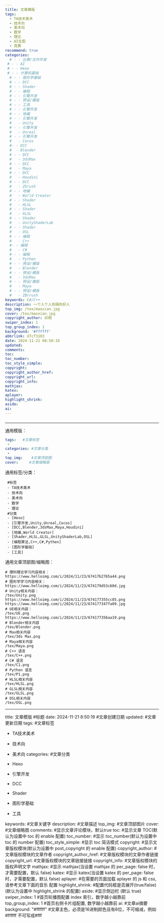 ```yaml
---
title: 文章模版
tags:
  - TA技术美术
  - 技术向
  - 美术向
  - 数学
  - 理论
  - AI生图
  - 竞赛
recommend: true
categories:
  # - - 比赛/合作开发
 # - - AI
 # - - Hexo
 # - - 计算机基础
  # - - 图形学基础
  # - - DCC
  # - - Shader
  # - - 编程
  # - - 引擎开发
  # - - 预设/模版
  # - - 工具
  # - - 引擎开发
  # - - 地编
  # - - 引擎开发
  #   - Unity
  # - - 引擎开发
  #   - Unreal
  # - - 引擎开发
  #   - Cocos
  #- - DCC
  #  - Blender
  # - - DCC
  #   - 3dsMax
  # - - DCC
  #   - Maya
  # - - DCC
  #   - Houdini
  # - - DCC
  #   - Zbrush
  # - - 地编
  #   - World Creator
  # - - Shader
  #   - HLSL
  # - - Shader
  #   - GLSL
  # - - Shader
  #   - UnityShaderLab
  # - - Shader
  #   - OSL
  # - - 编程
  #   - C++
  #- - 编程
  #   - C#
  # - - 编程
  #   - Pythen
  # - - 预设/模版
  #   - Blender
  # - - 预设/模版
  #   - 3dsMax
  # - - 预设/模版
  #   - Maya
  # - - 预设/模版
  #   - ZBrrush
keywords: C#/C++
description: 一个人个人热隔热好人
top_img: /tex/maoxian.jpg
cover: /tex/maoxian.jpg
copyright_author: 卯相
swiper_index: 1
top_group_index: 1
background: '#ffffff'
abbrlink: d7cf3103
date: 2024-11-21 08:50:19
updated:
comments:
toc:
toc_number:
toc_style_simple:
copyright:
copyright_author_href:
copyright_url:
copyright_info:
mathjax:
katex:
aplayer:
highlight_shrink:
aside:
ai:
---
```


###

---

通用模版：

```yaml
tags:   #文章标签
 -
categories: #文章分类
 -
top_img:    #文章顶部图
cover:     #文章缩略图
```

通用标签/分类：

```
 #标签
 - TA技术美术
 - 技术向
 - 美术向
 - 数学
 - 理论
 #分类
 - [Hexo]
 - [引擎开发,Unity,Unreal,Cocos]
 - [DCC,Blender,3dsMax,Maya,Houdini]
 - [地编,World Creator]
 - [Shader,HLSL,GLSL,UnityShaderLab,OSL]
 - [编程算法,C++,C#,Pythen]
 - [图形学基础]
 - [工具]
```

通用文章顶部图/缩略图：

```
# 理科理论学习内容相关：
https://www.helloimg.com/i/2024/11/23/67417b2765a44.png
# 图形学学习内容相关：
https://www.helloimg.com/i/2024/11/23/674179d53c60d.jpg
# Unity相关内容：
/tex/Unity.png
https://www.helloimg.com/i/2024/11/23/674177355cc85.png
https://www.helloimg.com/i/2024/11/23/674177347fa89.jpg
# UE相关内容：
/tex/UE.png
https://www.helloimg.com/i/2024/11/23/674177356aa19.png
# Blender相关内容
/tex/Blender.png
# Max相关内容
/tex/3ds Max.png
# Maya相关内容
/tex/Maya.png
# C++ 语言
/tex/C++.png
# C# 语言
/tex/C1.png
# Python 语言
/tex/P1.png
# HLSL相关内容
/tex/HLSL.png
# GLSL相关内容
/tex/GLSL.png
# OSL相关内容
/tex/OSL.png
```



---



title: 文章模版 #标题
date: 2024-11-21 8:50:19 #文章创建日期
updated: #文章更新日期
tags:   #文章标签

 - TA技术美术

 - 技术向

 - 美术向
    categories: #文章分类

 - Hexo

 - 引擎开发

 - DCC

 - Shader

 - 图形学基础

 - 工具

  

  keywords:                   #文章关键字
  description:                 #文章描述
  top_img:                    #文章顶部图片
  cover:                      #文章缩略图
  comments:                   #显示文章评论模块，默认true
  toc:                         #显示文章 TOC(默认为设置中 toc 的 enable 配置)
  toc_number:                  #显示 toc_number(默认为设置中 toc 的 number 配置)
  toc_style_simple:           #显示 toc 简洁模式
  copyright:                  #显示文章版权模块(默认为设置中 post_copyright 的 enable 配置)
  copyright_author:            #文章版权模块的文章作者
  copyright_author_href:       #文章版权模块的文章作者链接
  copyright_url:               #文章版权模块的文章链接链接
  copyright_info:              #文章版权模块的版权声明文字
  mathjax:                    #显示 mathjax(当设置 mathjax 的 per_page: false 时，才需要配置，默认 false)
  katex:                      #显示 katex(当设置 katex 的 per_page: false 时，才需要配置，默认 false)
  aplayer:                    #在需要的页面加载 aplayer 的 js 和 css,请参考文章下面的音乐 配置
  highlight_shrink:           #配置代码框是否展开(true/false)(默认为设置中 highlight_shrink 的配置)
  aside:                      #显示侧边栏 (默认 true)
  swiper_index: 1             #首页轮播图配置 index 索引，数字越小越靠前
  top_group_index: 1           #首页右侧卡片组配置, 数字越小越靠前
  ai:                         #文章ai摘要
  background: "#ffffff"       #文章主色，必须是16进制颜色且有6位，不可缩减，例如#ffffff 不可写成#fff